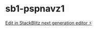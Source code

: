 # sb1-pspnavz1

[Edit in StackBlitz next generation editor ⚡️](https://stackblitz.com/~/github.com/Tars4195/sb1-pspnavz1)